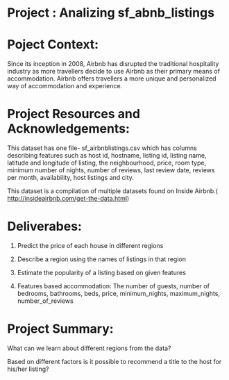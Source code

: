 # Project : Analizing sf_abnb_listings

# Poject Context: 

Since its inception in 2008, Airbnb has disrupted the traditional hospitality industry as more travellers decide to use Airbnb as their primary means of accommodation. Airbnb offers travellers a more unique and personalized way of accommodation and experience.

# Project Resources and Acknowledgements:

This dataset has one file- sf_airbnblistings.csv which has columns describing features such as host id, hostname, listing id, listing name, latitude and longitude of listing, the neighbourhood, price, room type, minimum number of nights, number of reviews, last review date, reviews per month, availability, host listings and city.

This dataset is a compilation of multiple datasets found on Inside Airbnb.( http://insideairbnb.com/get-the-data.html)

# Deliverabes: 

1. Predict the price of each house in different regions

2. Describe a region using the names of listings in that region
 
3. Estimate the popularity of a listing based on given features

4. Features based accommodation: The number of guests, number of bedrooms, bathrooms, beds, price, minimum_nights, maximum_nights, number_of_reviews

# Project Summary:

What can we learn about different regions from the data?

Based on different factors is it possible to recommend a title to the host for his/her listing?
